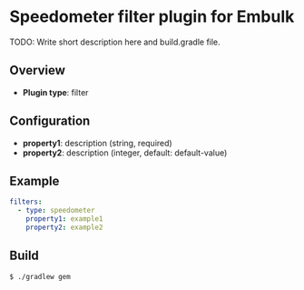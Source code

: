 # Speedometer filter plugin for Embulk

TODO: Write short description here and build.gradle file.

## Overview

* **Plugin type**: filter

## Configuration

- **property1**: description (string, required)
- **property2**: description (integer, default: default-value)

## Example

```yaml
filters:
  - type: speedometer
    property1: example1
    property2: example2
```


## Build

```
$ ./gradlew gem
```
